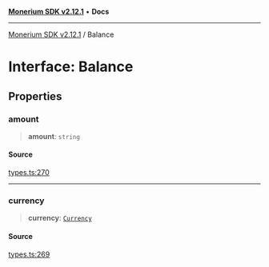 [**Monerium SDK v2.12.1**](../README.md) • **Docs**

---

[Monerium SDK v2.12.1](../README.md) / Balance

# Interface: Balance

## Properties

### amount

> **amount**: `string`

#### Source

[types.ts:270](https://github.com/monerium/js-monorepo/blob/95da1ee68c22ee2a6c87ac928b307c8f3825242a/packages/sdk/src/types.ts#L270)

---

### currency

> **currency**: [`Currency`](../enumerations/Currency.md)

#### Source

[types.ts:269](https://github.com/monerium/js-monorepo/blob/95da1ee68c22ee2a6c87ac928b307c8f3825242a/packages/sdk/src/types.ts#L269)

